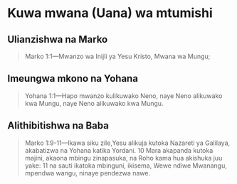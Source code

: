 # Kuwa mwana (Uana) wa mtumishi

## Ulianzishwa na Marko

> Marko 1:1&mdash;Mwanzo wa Inijli ya Yesu Kristo, Mwana wa Mungu;

## Imeungwa mkono na Yohana

> Yohana 1:1&mdash;Hapo mwanzo kulikuwako Neno, naye Neno alikuwako kwa Mungu, naye Neno alikuwako kwa Mungu.

## Alithibitishwa na Baba

> Marko 1:9-11&mdash;Ikawa siku zile,Yesu alikuja kutoka Nazareti ya Galilaya, akabatizwa na Yohana katika Yordani. 10 Mara akapanda kutoka majini, akaona mbingu zinapasuka, na Roho kama hua akishuka juu yake: 11 na sauti ikatoka mbinguni, ikisema, Wewe ndiwe Mwanangu, mpendwa wangu, ninaye pendezwa nawe. 
